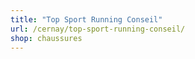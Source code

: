 ```yaml
---
title: "Top Sport Running Conseil"
url: /cernay/top-sport-running-conseil/
shop: chaussures
---
```

